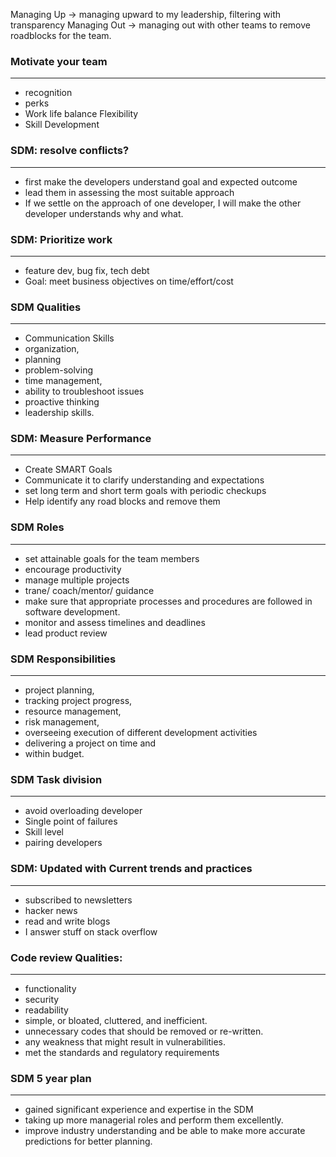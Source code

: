 
Managing Up -> managing upward to my leadership, filtering with transparency
Managing Out -> managing out with other teams to remove roadblocks for the team.


### Motivate your team 
----------------------
* recognition
* perks
* Work life balance Flexibility
* Skill Development 

### SDM: resolve conflicts?
---------------------------
* first make the developers understand goal and expected outcome
* lead them in assessing the most suitable approach 
* If we settle on the approach of one developer, I will make the other developer understands why and what. 

### SDM: Prioritize work
------------------------
* feature dev, bug fix, tech debt
* Goal: meet business objectives on time/effort/cost

### SDM Qualities
-----------------
* Communication Skills
* organization, 
* planning
* problem-solving
* time management, 
* ability to troubleshoot issues
* proactive thinking
* leadership skills.

### SDM: Measure Performance 
-----------------------------
* Create SMART Goals 
* Communicate it to clarify understanding and expectations
* set long term and short term goals with periodic checkups
* Help identify any road blocks and remove them

### SDM Roles
--------------
* set attainable goals for the team members
* encourage productivity
* manage multiple projects
* trane/ coach/mentor/ guidance
* make sure that appropriate processes and procedures are followed in software development. 
* monitor and assess timelines and deadlines 
* lead product review 

### SDM Responsibilities
-------------------------
* project planning, 
* tracking project progress, 
* resource management, 
* risk management, 
* overseeing execution of different development activities
* delivering a project on time and 
* within budget.

### SDM Task division 
---------------------
* avoid overloading developer 
* Single point of failures 
* Skill level
* pairing developers

### SDM: Updated with Current trends and practices
----------------------
* subscribed to newsletters
* hacker news
* read and write blogs 
* I answer stuff on stack overflow

### Code review Qualities:
--------------------------
* functionality
* security
* readability 
* simple, or bloated, cluttered, and inefficient. 
* unnecessary codes that should be removed or re-written.
* any weakness that might result in vulnerabilities. 
* met the standards and regulatory requirements

### SDM 5 year plan
----------------------
* gained significant experience and expertise in the SDM
* taking up more managerial roles and perform them excellently. 
* improve industry understanding and be able to make more accurate predictions for better planning.
